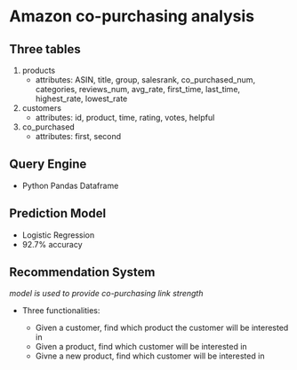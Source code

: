 # Amazon co-purchasing analysis

## Three tables

1. products
   - attributes: ASIN, title, group, salesrank, co_purchased_num, categories, reviews_num, avg_rate, first_time, last_time, highest_rate, lowest_rate
2. customers
   - attributes: id, product, time, rating, votes, helpful
3. co_purchased
   - attributes: first, second

## Query Engine

- Python Pandas Dataframe

## Prediction Model

- Logistic Regression
- 92.7% accuracy

## Recommendation System

_model is used to provide co-purchasing link strength_

- Three functionalities:

  - Given a customer, find which product the customer will be interested in
  - Given a product, find which customer will be interested in
  - Givne a new product, find which customer will be interested in
